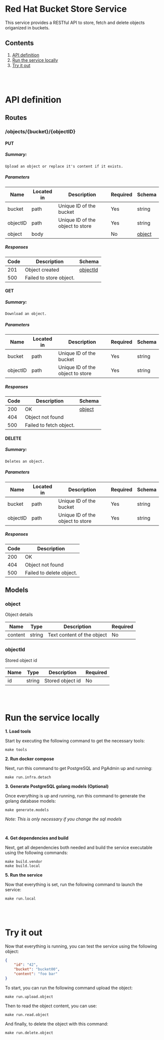 # Red Hat Bucket Store Service
This service provides a RESTful API to store, fetch and delete objects origanized in buckets.

## Contents
1. [API definition](#API-definition)
2. [Run the service locally](#run-the-service-locally)
3. [Try it out](#try-it-out)

<br/>
<br/>

# API definition
## **Routes**
### /objects/{bucket}/{objectID}

#### **PUT**
##### Summary:

    Upload an object or replace it's content if it exists.

##### Parameters

| Name | Located in | Description | Required | Schema |
| ---- | ---------- | ----------- | -------- | ---- |
| bucket | path | Unique ID of the bucket | Yes | string |
| objectID | path | Unique ID of the object to store | Yes | string |
| object | body |  | No | [object](#object) |

##### Responses

| Code | Description | Schema |
| ---- | ----------- | ------ |
| 201 | Object created | [objectId](#objectId) |
| 500 | Failed to store object. |  |

#### **GET**
##### Summary:

    Download an object.

##### Parameters

| Name | Located in | Description | Required | Schema |
| ---- | ---------- | ----------- | -------- | ---- |
| bucket | path | Unique ID of the bucket | Yes | string |
| objectID | path | Unique ID of the object to store | Yes | string |

##### Responses

| Code | Description | Schema |
| ---- | ----------- | ------ |
| 200 | OK | [object](#object) |
| 404 | Object not found |  |
| 500 | Failed to fetch object. |  |

#### **DELETE**
##### Summary:

    Deletes an object.

##### Parameters

| Name | Located in | Description | Required | Schema |
| ---- | ---------- | ----------- | -------- | ---- |
| bucket | path | Unique ID of the bucket | Yes | string |
| objectID | path | Unique ID of the object to store | Yes | string |

##### Responses

| Code | Description |
| ---- | ----------- |
| 200 | OK |
| 404 | Object not found |
| 500 | Failed to delete object. |


## **Models**

### **object**

Object details

| Name | Type | Description | Required |
| ---- | ---- | ----------- | -------- |
| content | string | Text content of the object | No |

### **objectId**

Stored object id

| Name | Type | Description | Required |
| ---- | ---- | ----------- | -------- |
| id | string | Stored object id | No | 

<br/>
<br/>

# Run the service locally

  **1. Load tools**

Start by executing the following command to get the necessary tools:
    
    make tools

  **2. Run docker compose**

Next, run this command to get PostgreSQL and PgAdmin up and running:

    make run.infra.detach
    
  **3. Generate PostgreSQL golang models (Optional)**

Once everything is up and running, run this command to generate the golang database models:

    make generate.models

*Note: This is only necessary if you change the sql models*

<br/>

  **4. Get dependencies and build**

Next, get all dependencies both needed and build the service executable using the following commands:

    make build.vendor
    make build.local

  **5. Run the service**

Now that everything is set, run the following command to launch the service:

    make run.local

<br/>
<br/>

# Try it out

Now that everything is running, you can test the service using the following object:
```json
{
    "id": "42",
    "bucket": "bucket00",
    "content": "foo bar"
}
```

To start, you can run the following command upload the object:

    make run.upload.object

Then to read the object content, you can use:

    make run.read.object

And finally, to delete the object with this command:

    make run.delete.object